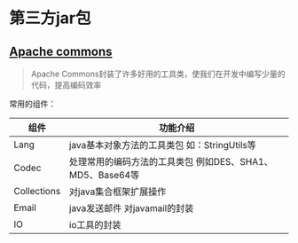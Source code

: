 # 第三方jar包
## [Apache commons](https://commons.apache.org/)
> Apache Commons封装了许多好用的工具类，使我们在开发中编写少量的代码，提高编码效率

常用的组件：

| 组件 | 功能介绍 |
| ------ | ------ |
|Lang|java基本对象方法的工具类包 如：StringUtils等|
| Codec | 处理常用的编码方法的工具类包 例如DES、SHA1、MD5、Base64等 |
| Collections | 对java集合框架扩展操作 | 
|Email|java发送邮件 对javamail的封装|
|IO|io工具的封装|
